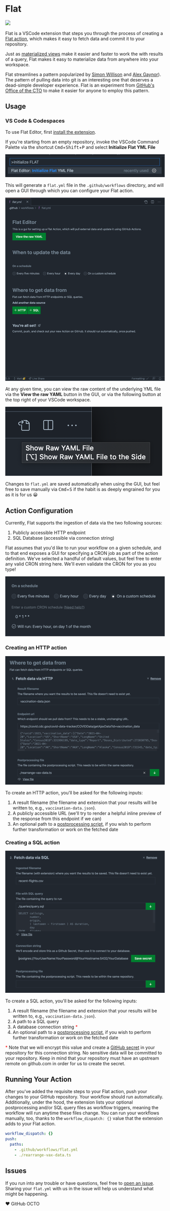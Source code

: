# Flat

<p>
  <img src="https://img.shields.io/visual-studio-marketplace/v/githubocto.flat.svg">
</p>

Flat is a VSCode extension that steps you through the process of creating a [Flat action](https://github.com/githubocto/flat), which makes it easy to fetch data and commit it to your repository.

Just as [materialized views](https://en.wikipedia.org/wiki/Materialized_view) make it easier and faster to work the with results of a query, Flat makes it easy to materialize data from anywhere into your workspace.

Flat streamlines a pattern popularized by [Simon Willison](https://simonwillison.net/2020/Oct/9/git-scraping/) and [Alex Gaynor](https://github.com/alex/nyt-2020-election-scraper)). The pattern of pulling data into git is an interesting one that deserves a dead-simple developer experience. Flat is an experiment from [GitHub's Office of the CTO](https://octo.github.com) to make it easier for anyone to employ this pattern.

## Usage

### VS Code & Codespaces

To use Flat Editor, first [install the extension](https://marketplace.visualstudio.com/items?itemName=githubocto.flat).

If you're starting from an empty repository, invoke the VSCode Command Palette via the shortcut <kbd>Cmd</kbd>+<kbd>Shift</kbd>+<kbd>P</kbd> and select **Initialize Flat YML File**

![Screenshot of VSCode Command Palette](./screenshots/command-panel.png)

This will generate a `flat.yml` file in the `.github/workflows` directory, and will open a GUI through which you can configure your Flat action.

![Screenshot of Flat Action configuration GUI](./screenshots/gui-view.png)

At any given time, you can view the raw content of the underlying YML file via the **View the raw YAML** button in the GUI, or via the following button at the top right of your VSCode workspace.

![Screenshot of 'Show Preview' VSCode toolbar button](./screenshots/show-preview-button.png)

Changes to `flat.yml` are saved automatically when using the GUI, but feel free to save manually via <kbd>Cmd</kbd>+<kbd>S</kbd> if the habit is as deeply engrained for you as it is for us 😀

## Action Configuration

Currently, Flat supports the ingestion of data via the two following sources:

1. Publicly accessible HTTP endpoint
2. SQL Database (accessible via connection string)

Flat assumes that you'd like to run your workflow on a given schedule, and to that end exposes a GUI for specifying a CRON job as part of the action definition. We've selected a handful of default values, but feel free to enter any valid CRON string here. We'll even validate the CRON for you as you type!

![Screenshot of CRON GUI](./screenshots/cron-editor.png)

### Creating an HTTP action

![Screenshot of HTTP creation view for Flat extension](./screenshots/http-step.png)

To create an HTTP action, you'll be asked for the following inputs:

1. A result filename (the filename and extension that your results will be written to, e.g., `vaccination-data.json`).
2. A publicly accessible URL (we'll try to render a helpful inline preview of the response from this endpoint if we can)
3. An optional path to a [postprocessing script](https://github.com/githubocto/flat#postprocessing), if you wish to perform further transformation or work on the fetched date

### Creating a SQL action

![Screenshot of SQL creation view for Flat extension](./screenshots/sql-step.png)

To create a SQL action, you'll be asked for the following inputs:

1. A result filename (the filename and extension that your results will be written to, e.g., `vaccination-data.json`).
2. A path to a SQL query
3. A database connection string <span style="color: red;">\*</span>
4. An optional path to a [postprocessing script](https://github.com/githubocto/flat#postprocessing), if you wish to perform further transformation or work on the fetched date

<span style="color: red;">\*</span> Note that we will encrypt this value and create a [GitHub secret](https://docs.github.com/en/actions/reference/encrypted-secrets) in your repository for this connection string. No sensitive data will be committed to your repository. Keep in mind that your repository must have an upstream remote on github.com in order for us to create the secret.

## Running Your Action

After you've added the requisite steps to your Flat action, push your changes to your GitHub repository. Your workflow should run automatically. Additionally, under the hood, the extension lists your optional postprocessing and/or SQL query files as workflow triggers, meaning the workflow will run anytime these files change. You can run your workflows manually, too, thanks to the `workflow_dispatch: {}` value that the extension adds to your Flat action.

```yaml
workflow_dispatch: {}
push:
  paths:
    - .github/workflows/flat.yml
    - ./rearrange-vax-data.ts
```

## Issues

If you run into any trouble or have questions, feel free to [open an issue](https://github.com/githubocto/flat-editor/issues). Sharing your `flat.yml` with us in the issue will help us understand what might be happening.

❤️ GitHub OCTO
